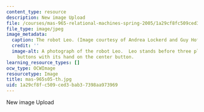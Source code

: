 ```yaml
---
content_type: resource
description: New image Upload
file: /courses/mas-965-relational-machines-spring-2005/1a29cf8fc509ced3bab37398aa973969_mas-965s05-th.jpg
file_type: image/jpeg
image_metadata:
  caption: The robot Leo. (Image courtesy of Andrea Lockerd and Guy Hoffman.)
  credit: ''
  image-alt: A photograph of the robot Leo.  Leo stands before three plunger style
    buttons with its hand on the center button.
learning_resource_types: []
ocw_type: OCWImage
resourcetype: Image
title: mas-965s05-th.jpg
uid: 1a29cf8f-c509-ced3-bab3-7398aa973969
---
```

New image Upload

